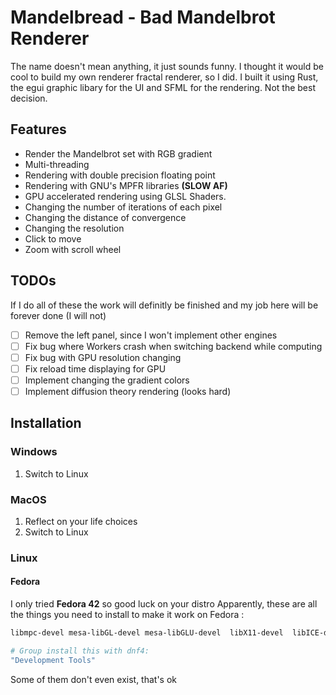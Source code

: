 # Mandelbread - Bad Mandelbrot Renderer 
The name doesn't mean anything, it just sounds funny.
I thought it would be cool to build my own renderer fractal renderer, so I did.
I built it using Rust, the egui graphic libary for the UI and SFML for the rendering.
Not the best decision.

## Features
- Render the Mandelbrot set with RGB gradient
- Multi-threading
- Rendering with double precision floating point
- Rendering with GNU's MPFR libraries **(SLOW AF)**
- GPU accelerated rendering using GLSL Shaders.
- Changing the number of iterations of each pixel
- Changing the distance of convergence
- Changing the resolution
- Click to move
- Zoom with scroll wheel 

## TODOs
If I do all of these the work will definitly be finished and my job here will be forever done (I will not)

 - [ ] Remove the left panel, since I won't implement other engines
 - [ ] Fix bug where Workers crash when switching backend while computing
 - [ ] Fix bug with GPU resolution changing
 - [ ] Fix reload time displaying for GPU
 - [ ] Implement changing the gradient colors
 - [ ] Implement diffusion theory rendering (looks hard)

## Installation 
### Windows
1. Switch to Linux

### MacOS
1. Reflect on your life choices
2. Switch to Linux

### Linux
#### Fedora
I only tried **Fedora 42** so good luck on your distro
Apparently, these are all the things you need to install to make it work on Fedora :
```bash
libmpc-devel mesa-libGL-devel mesa-libGLU-devel  libX11-devel  libICE-devel  libSM-devel libxkbcommon-devel  libXaw-devel  libxcb-devel  libXpm-devel  libXt-devel libudev-devel libxkbfile-devel  libxcb-cursor-devel  libxcb-errors-devel  libxcb-ewmh-devel libxcb-icccm-devel  libxcb-image-devel  libxcb-keysyms-devel libXrandr-devel libXcursor-devel libc-devel libgcc libstdc++-devel gmp-devel mpfr-devel SFML SFML-devel
```
```bash
# Group install this with dnf4:
"Development Tools"
```
Some of them don't even exist, that's ok

